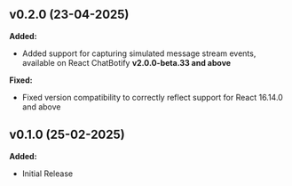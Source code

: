 ## v0.2.0 (23-04-2025)

**Added:**
- Added support for capturing simulated message stream events, available on React ChatBotify **v2.0.0-beta.33 and above**

**Fixed:**
- Fixed version compatibility to correctly reflect support for React 16.14.0 and above

## v0.1.0 (25-02-2025)

**Added:**
- Initial Release